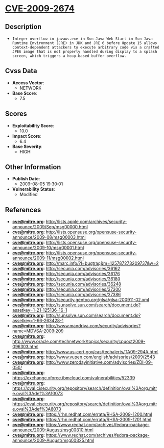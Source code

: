 
# [CVE-2009-2674](https://cve.mitre.org/cgi-bin/cvename.cgi?name=CVE-2009-2674)

## Description

- `Integer overflow in javaws.exe in Sun Java Web Start in Sun Java Runtime Environment (JRE) in JDK and JRE 6 before Update 15 allows context-dependent attackers to execute arbitrary code via a crafted JPEG image that is not properly handled during display to a splash screen, which triggers a heap-based buffer overflow.`

## Cvss Data

- **Access Vector**:
  - NETWORK
- **Base Score**:
  - 7.5

## Scores

- **Exploitability Score**:
  - 10.0
- **Impact Score**:
  - 6.4
- **Base Severity**:
  - HIGH

## Other Information

- **Publish Date**:
  - 2009-08-05 19:30:01
- **Vulnerability Status**:
  - Modified

## References

- **cve@mitre.org**: http://lists.apple.com/archives/security-announce/2009/Sep/msg00000.html
- **cve@mitre.org**: http://lists.opensuse.org/opensuse-security-announce/2009-08/msg00003.html
- **cve@mitre.org**: http://lists.opensuse.org/opensuse-security-announce/2009-10/msg00001.html
- **cve@mitre.org**: http://lists.opensuse.org/opensuse-security-announce/2009-11/msg00002.html
- **cve@mitre.org**: http://marc.info/?l=bugtraq&m=125787273209737&w=2
- **cve@mitre.org**: http://secunia.com/advisories/36162
- **cve@mitre.org**: http://secunia.com/advisories/36176
- **cve@mitre.org**: http://secunia.com/advisories/36180
- **cve@mitre.org**: http://secunia.com/advisories/36248
- **cve@mitre.org**: http://secunia.com/advisories/37300
- **cve@mitre.org**: http://secunia.com/advisories/37386
- **cve@mitre.org**: http://security.gentoo.org/glsa/glsa-200911-02.xml
- **cve@mitre.org**: http://sunsolve.sun.com/search/document.do?assetkey=1-21-125136-16-1
- **cve@mitre.org**: http://sunsolve.sun.com/search/document.do?assetkey=1-66-263428-1
- **cve@mitre.org**: http://www.mandriva.com/security/advisories?name=MDVSA-2009:209
- **cve@mitre.org**: http://www.oracle.com/technetwork/topics/security/cpuoct2009-096303.html
- **cve@mitre.org**: http://www.us-cert.gov/cas/techalerts/TA09-294A.html
- **cve@mitre.org**: http://www.vupen.com/english/advisories/2009/2543
- **cve@mitre.org**: http://www.zerodayinitiative.com/advisories/ZDI-09-050/
- **cve@mitre.org**: https://exchange.xforce.ibmcloud.com/vulnerabilities/52339
- **cve@mitre.org**: https://oval.cisecurity.org/repository/search/definition/oval%3Aorg.mitre.oval%3Adef%3A10073
- **cve@mitre.org**: https://oval.cisecurity.org/repository/search/definition/oval%3Aorg.mitre.oval%3Adef%3A8073
- **cve@mitre.org**: https://rhn.redhat.com/errata/RHSA-2009-1200.html
- **cve@mitre.org**: https://rhn.redhat.com/errata/RHSA-2009-1201.html
- **cve@mitre.org**: https://www.redhat.com/archives/fedora-package-announce/2009-August/msg00310.html
- **cve@mitre.org**: https://www.redhat.com/archives/fedora-package-announce/2009-August/msg00325.html

